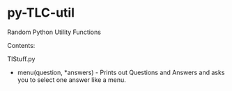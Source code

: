 # py-TLC-util
Random Python Utility Functions


Contents:

TIStuff.py
  - menu(question, *answers)
        - Prints out Questions and Answers and asks you to select one answer like a menu.

